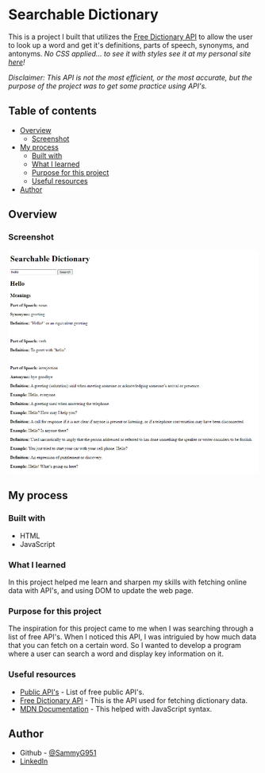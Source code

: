 # Searchable Dictionary

This is a project I built that utilizes the [Free Dictionary API](https://dictionaryapi.dev/) to allow the user to look up a word and get it's definitions, parts of speech, synonyms, and antonyms. *No CSS applied... to see it with styles see it at my personal site [here](https://sammyg951.github.io/CV-website/interactive-projects/searchable-dictionary/index.html)!*  

*Disclaimer: This API is not the most efficient, or the most accurate, but the purpose of the project was to get some practice using API's.*

## Table of contents

- [Overview](#overview)
  - [Screenshot](#screenshot)
- [My process](#my-process)
  - [Built with](#built-with)
  - [What I learned](#what-i-learned)
  - [Purpose for this project](#purpose-for-this-project)
  - [Useful resources](#useful-resources)
- [Author](#author)

## Overview

### Screenshot

![Screenshot](/searchable-dictionary-screenshot.png)

## My process

### Built with

- HTML
- JavaScript

### What I learned

In this project helped me learn and sharpen my skills with fetching online data with API's, and using DOM to update the web page.


### Purpose for this project

The inspiration for this project came to me when I was searching through a list of free API's. When I noticed this API, I was intriguied by how much data that you can fetch on a certain word. So I wanted to develop a program where a user can search a word and display key information on it.


### Useful resources

- [Public API's](https://github.com/public-apis/public-apis) - List of free public API's.
- [Free Dictionary API](https://dictionaryapi.dev/) - This is the API used for fetching dictionary data.
- [MDN Documentation](https://developer.mozilla.org/en-US/docs/Web/JavaScript) - This helped with JavaScript syntax.

## Author

- Github - [@SammyG951](https://github.com/SammyG951)
- [LinkedIn](https://www.linkedin.com/in/samuel-gonzalez-iii-b8057b1a3/)

